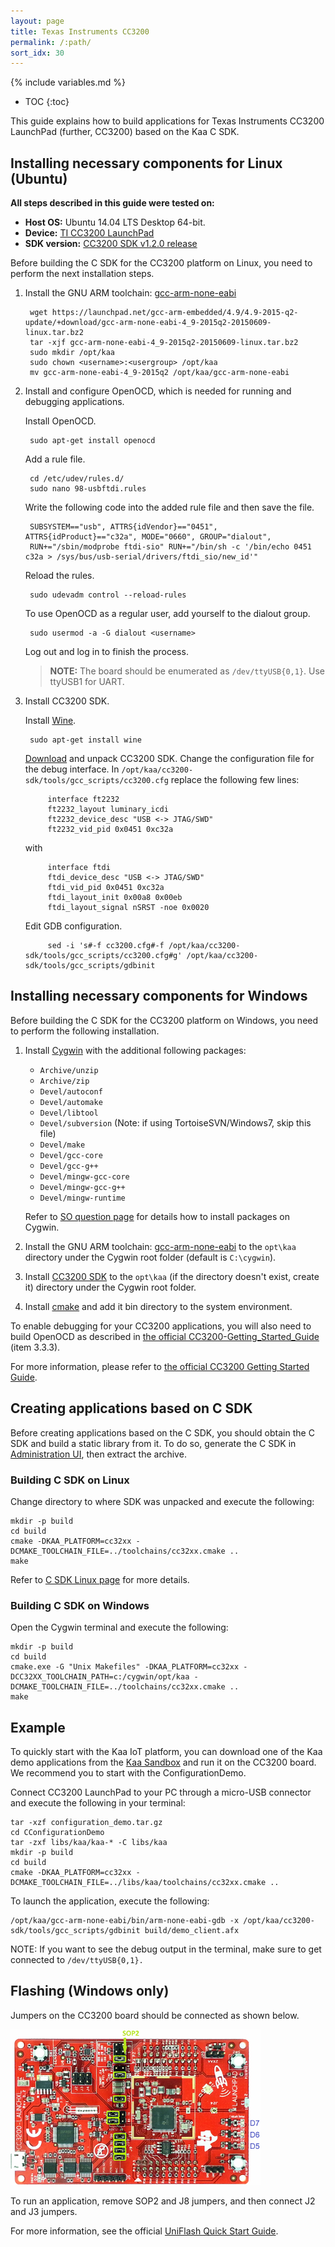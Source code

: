 ```yaml
---
layout: page
title: Texas Instruments CC3200
permalink: /:path/
sort_idx: 30
---
```


{% include variables.md %}

* TOC
{:toc}

This guide explains how to build applications for Texas Instruments CC3200 LaunchPad (further, CC3200) based on the Kaa C SDK.

## Installing necessary components for Linux (Ubuntu)

**All steps described in this guide were tested on:**

 - **Host OS:** Ubuntu 14.04 LTS Desktop 64-bit.
 - **Device:** [TI CC3200 LaunchPad](http://www.ti.com/tool/cc3200-launchxl)
 - **SDK version:** [CC3200 SDK v1.2.0 release](http://www.ti.com/tool/cc3200sdk)

Before building the C SDK for the CC3200 platform on Linux, you need to perform the next installation steps.

1. Install the GNU ARM toolchain: [gcc-arm-none-eabi](https://launchpad.net/gcc-arm-embedded)

        wget https://launchpad.net/gcc-arm-embedded/4.9/4.9-2015-q2-update/+download/gcc-arm-none-eabi-4_9-2015q2-20150609-linux.tar.bz2
        tar -xjf gcc-arm-none-eabi-4_9-2015q2-20150609-linux.tar.bz2
        sudo mkdir /opt/kaa
        sudo chown <username>:<usergroup> /opt/kaa
        mv gcc-arm-none-eabi-4_9-2015q2 /opt/kaa/gcc-arm-none-eabi
1. Install and configure OpenOCD, which is needed for running and debugging applications.

   Install OpenOCD.

        sudo apt-get install openocd

   Add a rule file.

        cd /etc/udev/rules.d/
        sudo nano 98-usbftdi.rules

   Write the following code into the added rule file and then save the file.

        SUBSYSTEM=="usb", ATTRS{idVendor}=="0451", ATTRS{idProduct}=="c32a", MODE="0660", GROUP="dialout",
        RUN+="/sbin/modprobe ftdi-sio" RUN+="/bin/sh -c '/bin/echo 0451 c32a > /sys/bus/usb-serial/drivers/ftdi_sio/new_id'"

   Reload the rules.

        sudo udevadm control --reload-rules

   To use OpenOCD as a regular user, add yourself to the dialout group.

        sudo usermod -a -G dialout <username>

   Log out and log in to finish the process.

   >**NOTE:** The board should be enumerated as `/dev/ttyUSB{0,1}`. Use ttyUSB1 for UART.

1. Install CC3200 SDK.

   Install [Wine](https://www.winehq.org/).

        sudo apt-get install wine

   [Download](http://www.ti.com/tool/cc3200sdk) and unpack CC3200 SDK. Change the configuration file for the debug interface. In `/opt/kaa/cc3200-sdk/tools/gcc_scripts/cc3200.cfg` replace the following few lines:

            interface ft2232
            ft2232_layout luminary_icdi
            ft2232_device_desc "USB <-> JTAG/SWD"
            ft2232_vid_pid 0x0451 0xc32a

   with

            interface ftdi
            ftdi_device_desc "USB <-> JTAG/SWD"
            ftdi_vid_pid 0x0451 0xc32a
            ftdi_layout_init 0x00a8 0x00eb
            ftdi_layout_signal nSRST -noe 0x0020
   Edit GDB configuration.

            sed -i 's#-f cc3200.cfg#-f /opt/kaa/cc3200-sdk/tools/gcc_scripts/cc3200.cfg#g' /opt/kaa/cc3200-sdk/tools/gcc_scripts/gdbinit


## Installing necessary components for Windows

Before building the C SDK for the CC3200 platform on Windows, you need to perform the following installation.

1. Install [Cygwin](https://www.cygwin.com/) with the additional following packages:
    * `Archive/unzip`
    * `Archive/zip`
    * `Devel/autoconf`
    * `Devel/automake`
    * `Devel/libtool`
    * `Devel/subversion` (Note: if using TortoiseSVN/Windows7, skip this file)
    * `Devel/make`
    * `Devel/gcc-core`
    * `Devel/gcc-g++`
    * `Devel/mingw-gcc-core`
    * `Devel/mingw-gcc-g++`
    * `Devel/mingw-runtime`


    Refer to [SO question page](http://superuser.com/questions/304541/how-to-install-new-packages-on-cygwin) for details how to install packages on Cygwin.
1. Install the GNU ARM toolchain: [gcc-arm-none-eabi](https://launchpad.net/gcc-arm-embedded) to the `opt\kaa` directory under the Cygwin root folder (default is `C:\cygwin`).
1. Install [CC3200 SDK](http://www.ti.com/tool/cc3200sdk) to the `opt\kaa` (if the directory doesn't exist, create it) directory under the Cygwin root folder.
1. Install [cmake](http://www.cmake.org/) and add it bin directory to the system environment.

To enable debugging for your CC3200 applications, you will also need to build OpenOCD as described in [the official CC3200-Getting_Started_Guide][cc3200-getting-started-guide] (item 3.3.3).

For more information, please refer to [the official CC3200 Getting Started Guide][cc3200-getting-started-guide].

[cc3200-getting-started-guide]: http://www.ti.com/lit/ug/swru376d/swru376d.pdf

## Creating applications based on C SDK

Before creating applications based on the C SDK, you should obtain the C SDK and build a static library from it.
To do so, generate the C SDK in [Administration UI]({{root_url}}Glossary/#administration-ui), then extract the archive.

### Building C SDK on Linux

Change directory to where SDK was unpacked and execute the following:

```
mkdir -p build
cd build
cmake -DKAA_PLATFORM=cc32xx -DCMAKE_TOOLCHAIN_FILE=../toolchains/cc32xx.cmake ..
make
```

Refer to [C SDK Linux page]({{root_url}}/Programming-guide/Using-Kaa-endpoint-SDKs/C/SDK-Linux/) for more details.

### Building C SDK on Windows

Open the Cygwin terminal and execute the following:

```
mkdir -p build
cd build
cmake.exe -G "Unix Makefiles" -DKAA_PLATFORM=cc32xx -DCC32XX_TOOLCHAIN_PATH=c:/cygwin/opt/kaa -DCMAKE_TOOLCHAIN_FILE=../toolchains/cc32xx.cmake ..
make
```

## Example

To quickly start with the Kaa IoT platform, you can download one of the Kaa demo applications from the [Kaa Sandbox]({{root_url}}/Getting-started/) and run it on the CC3200 board. We recommend you to start with the ConfigurationDemo.

Connect CC3200 LaunchPad to your PC through a micro-USB connector and execute the following in your terminal:

```
tar -xzf configuration_demo.tar.gz
cd CConfigurationDemo
tar -zxf libs/kaa/kaa-* -C libs/kaa
mkdir -p build
cd build
cmake -DKAA_PLATFORM=cc32xx -DCMAKE_TOOLCHAIN_FILE=../libs/kaa/toolchains/cc32xx.cmake ..
```

To launch the application, execute the following:

```
/opt/kaa/gcc-arm-none-eabi/bin/arm-none-eabi-gdb -x /opt/kaa/cc3200-sdk/tools/gcc_scripts/gdbinit build/demo_client.afx
```

NOTE: If you want to see the debug output in the terminal, make sure to get connected to `/dev/ttyUSB{0,1}.`

## Flashing (Windows only)

Jumpers on the CC3200 board should be connected as shown below.

![Jumpers](attach/jumpers_debug_mode_400.png)

To run an application, remove SOP2 and J8 jumpers, and then connect J2 and J3 jumpers.

For more information, see the official [UniFlash Quick Start Guide](http://processors.wiki.ti.com/index.php/CC31xx_%26_CC32xx_UniFlash_Quick_Start_Guide).
